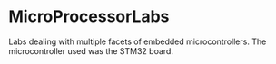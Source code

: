 # MicroProcessorLabs

Labs dealing with multiple facets of embedded microcontrollers. The microcontroller used was the STM32 board.
